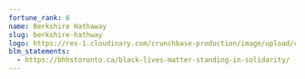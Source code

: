 ```yaml
---
fortune_rank: 6
name: Berkshire Hathaway
slug: berkshire-hathway
logo: https://res-1.cloudinary.com/crunchbase-production/image/upload/c_lpad,h_170,w_170,f_auto,b_white,q_auto:eco/vsnwi4ppyv3n8p3u9y9o
blm_statements:
  - https://bhhstoronto.ca/black-lives-matter-standing-in-solidarity/
---
```

